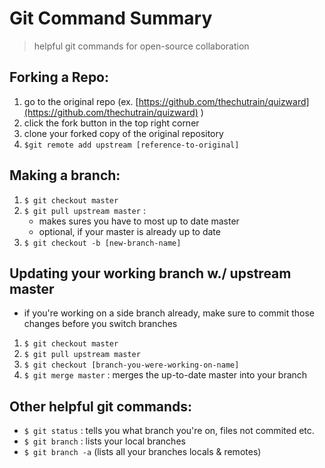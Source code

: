 # Git Command Summary
> helpful git commands for open-source collaboration

## Forking a Repo:
1) go to the original repo
(ex. [https://github.com/thechutrain/quizward](https://github.com/thechutrain/quizward) )
2) click the fork button in the top right corner
3) clone your forked copy of the original repository
4) `$git remote add upstream [reference-to-original]`


## Making a branch:
1) `$ git checkout master`
2) `$ git pull upstream master` :
   -  makes sures you have to most up to date master
   - optional, if your master is already up to date
3) `$ git checkout -b [new-branch-name]`


## Updating your working branch w./ upstream master
* if you're working on a side branch already, make sure 
to commit those changes before you switch branches

1) `$ git checkout master`
2) `$ git pull upstream master` 
3) `$ git checkout [branch-you-were-working-on-name]`
4) `$ git merge master` : merges the up-to-date master into your branch


## Other helpful git commands:
* `$ git status` : tells you what branch you're on, files not commited etc.
* `$ git branch` : lists your local branches
* `$ git branch -a` (lists all your branches locals & remotes)